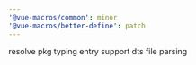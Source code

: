 ```yaml
---
'@vue-macros/common': minor
'@vue-macros/better-define': patch
---
```


resolve pkg typing entry
support dts file parsing
